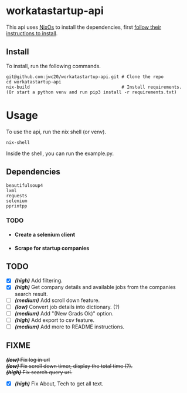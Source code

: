 # workatastartup-api

This api uses [NixOs](https://nixos.org/) to install the dependencies, first [follow their instructions to install](https://nixos.org/download.html#download-nix).

## Install

To install, run the following commands.

```
git@github.com:jwc20/workatastartup-api.git # Clone the repo
cd workatastartup-api
nix-build                                   # Install requirements.
(Or start a python venv and run pip3 install -r requirements.txt)
```

# Usage

To use the api, run the nix shell (or venv).

```
nix-shell
```

Inside the shell, you can run the example.py.

## Dependencies
```
beautifulsoup4
lxml
requests
selenium
pprintpp
```

### TODO

- #### Create a selenium client

- #### Scrape for startup companies

## TODO

- [x] **_(high)_** Add filtering.
- [x] **_(high)_** Get company details and available jobs from the companies search result.
- [ ] **_(medium)_** Add scroll down feature.
- [ ] **_(low)_** Convert job details into dictionary. (?)
- [ ] **_(medium)_** Add "(New Grads Ok)" option.
- [ ] **_(high)_** Add export to csv feature.
- [ ] **_(medium)_** Add more to README instructions.

## FIXME

~~**_(low)_** Fix log in url~~ \
 ~~**_(low)_** Fix scroll down timer, display the total time (?).~~\
~~**_(high)_** Fix search query url.~~
- [x] **_(high)_** Fix About, Tech to get all text.
